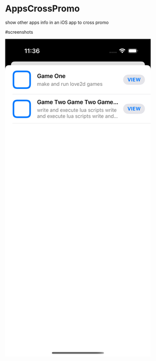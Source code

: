 # AppsCrossPromo
show other apps info in an iOS app to cross promo

#screenshots

![screenshot1](https://github.com/andy380743909/AppsCrossPromo/blob/cc29c6d12dffd8092053b901db22f1fbf5fe3857/ExampleApp/Screenshots/screenshot1.png?raw=true)
